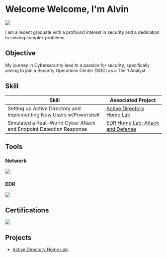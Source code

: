 # Welcome Welcome, I'm Alvin
<a href="https://www.linkedin.com/in/alvin-liew-b80509232/"><img src="https://img.shields.io/badge/-LinkedIn-0072b1?&style=for-the-badge&logo=linkedin&logoColor=white" /></a>

I am a recent graduate with a profound interest in security and a dedication to solving complex problems.

## Objective
My journey in Cybersecurity lead to a passion for security, specifically aiming to join a Security Operations Center (SOC) as a Tier 1 Analyst.

## Skill
| Skill                                         | Associated Project         |
|-----------------------------------------------|----------------------------|
| Setting up Active Directory and Implementing New Users w/Powershell| <a href="https://github.com/Alvin-Liew/Active-Directory-Home-Lab">Active Directory Home Lab</a>|
| Simulated a Real-World Cyber Attack and Endpoint Detection Response| <a href="https://github.com/Alvin-Liew/EDR-Home-Lab-Attack-and-Defense/tree/main">EDR Home Lab: Attack and Defense</a>|


## Tools

### Network
<div>
    <img src="https://img.shields.io/badge/-Wireshark-1679A7?&style=for-the-badge&logo=Wireshark&logoColor=white" />
</div>

### EDR
<div>
    <img src="https://img.shields.io/badge/-Microsoft_Sentinel-0078D4?&style=for-the-badge&logo=Microsoft&logoColor=white" />

## Certifications
<div>
<img src="https://img.shields.io/badge/-Security%2B-FF0000?&style=for-the-badge&logo=CompTIA&logoColor=white" />


## Projects
- <a href="https://github.com/Alvin-Liew/Active-Directory-Home-Lab">Active Directory Home Lab</a>
